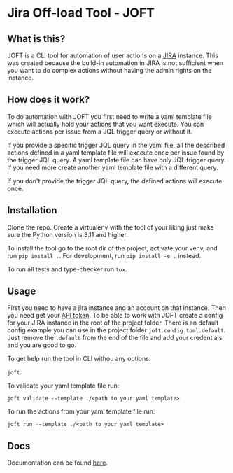 # Jira Off-load Tool - JOFT

## What is this?

JOFT is a CLI tool for automation of user actions on a [JIRA](https://www.atlassian.com/software/jira) instance. This was created because the build-in automation in JIRA is not sufficient when you want to do complex actions without having the admin rights on the instance.

## How does it work?

To do automation with JOFT you first need to write a yaml template file which will actually hold your actions that you want execute. You can execute actions per issue from a JQL trigger query or without it.

If you provide a specific trigger JQL query in the yaml file, all the described actions defined in a yaml template file will execute once per issue found by the trigger JQL query. A yaml template file can have only JQL trigger query. If you need more create another yaml template file with a different query.

If you don't provide the trigger JQL query, the defined actions will execute once.

## Installation

Clone the repo. Create a virtualenv with the tool of your liking just make sure the Python version is 3.11 and higher.

To install the tool go to the root dir of the project, activate your venv, and run `pip install .`. For development, run `pip install -e .` instead.

To run all tests and type-checker run `tox`.

## Usage

First you need to have a jira instance and an account on that instance. Then you need get your [API token](https://developer.atlassian.com/cloud/jira/platform/basic-auth-for-rest-apis/). To be able to work with JOFT create a config for your JIRA instance in the root of the project folder. There is an default config example you can use in the project folder `joft.config.toml.default`. Just remove the `.default` from the end of the file and add your credentials and you are good to go.

To get help run the tool in CLI withou any options: 

`joft`.

To validate your yaml template file run: 

`joft validate --template ./<path to your yaml template>`

To run the actions from your yaml template file run: 

`joft run --template ./<path to your yaml template>`

## Docs

Documentation can be found [here](docs/introduction.md).
